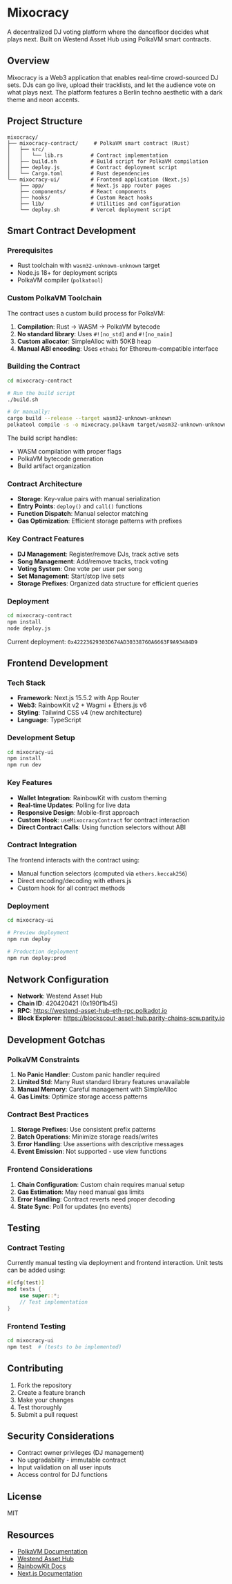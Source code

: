 # Mixocracy

A decentralized DJ voting platform where the dancefloor decides what plays next. Built on Westend Asset Hub using PolkaVM smart contracts.

## Overview

Mixocracy is a Web3 application that enables real-time crowd-sourced DJ sets. DJs can go live, upload their tracklists, and let the audience vote on what plays next. The platform features a Berlin techno aesthetic with a dark theme and neon accents.

## Project Structure

```
mixocracy/
├── mixocracy-contract/     # PolkaVM smart contract (Rust)
│   ├── src/
│   │   └── lib.rs         # Contract implementation
│   ├── build.sh           # Build script for PolkaVM compilation
│   ├── deploy.js          # Contract deployment script
│   └── Cargo.toml         # Rust dependencies
└── mixocracy-ui/          # Frontend application (Next.js)
    ├── app/               # Next.js app router pages
    ├── components/        # React components
    ├── hooks/             # Custom React hooks
    ├── lib/               # Utilities and configuration
    └── deploy.sh          # Vercel deployment script
```

## Smart Contract Development

### Prerequisites

- Rust toolchain with `wasm32-unknown-unknown` target
- Node.js 18+ for deployment scripts
- PolkaVM compiler (`polkatool`)

### Custom PolkaVM Toolchain

The contract uses a custom build process for PolkaVM:

1. **Compilation**: Rust → WASM → PolkaVM bytecode
2. **No standard library**: Uses `#![no_std]` and `#![no_main]`
3. **Custom allocator**: SimpleAlloc with 50KB heap
4. **Manual ABI encoding**: Uses `ethabi` for Ethereum-compatible interface

### Building the Contract

```bash
cd mixocracy-contract

# Run the build script
./build.sh

# Or manually:
cargo build --release --target wasm32-unknown-unknown
polkatool compile -s -o mixocracy.polkavm target/wasm32-unknown-unknown/release/mixocracy.wasm
```

The build script handles:
- WASM compilation with proper flags
- PolkaVM bytecode generation
- Build artifact organization

### Contract Architecture

- **Storage**: Key-value pairs with manual serialization
- **Entry Points**: `deploy()` and `call()` functions
- **Function Dispatch**: Manual selector matching
- **Gas Optimization**: Efficient storage patterns with prefixes

### Key Contract Features

- **DJ Management**: Register/remove DJs, track active sets
- **Song Management**: Add/remove tracks, track voting
- **Voting System**: One vote per user per song
- **Set Management**: Start/stop live sets
- **Storage Prefixes**: Organized data structure for efficient queries

### Deployment

```bash
cd mixocracy-contract
npm install
node deploy.js
```

Current deployment: `0x42223629303D674AD30338760A6663F9A93484D9`

## Frontend Development

### Tech Stack

- **Framework**: Next.js 15.5.2 with App Router
- **Web3**: RainbowKit v2 + Wagmi + Ethers.js v6
- **Styling**: Tailwind CSS v4 (new architecture)
- **Language**: TypeScript

### Development Setup

```bash
cd mixocracy-ui
npm install
npm run dev
```

### Key Features

- **Wallet Integration**: RainbowKit with custom theming
- **Real-time Updates**: Polling for live data
- **Responsive Design**: Mobile-first approach
- **Custom Hook**: `useMixocracyContract` for contract interaction
- **Direct Contract Calls**: Using function selectors without ABI

### Contract Integration

The frontend interacts with the contract using:
- Manual function selectors (computed via `ethers.keccak256`)
- Direct encoding/decoding with ethers.js
- Custom hook for all contract methods

### Deployment

```bash
cd mixocracy-ui

# Preview deployment
npm run deploy

# Production deployment
npm run deploy:prod
```

## Network Configuration

- **Network**: Westend Asset Hub
- **Chain ID**: 420420421 (0x190f1b45)
- **RPC**: https://westend-asset-hub-eth-rpc.polkadot.io
- **Block Explorer**: https://blockscout-asset-hub.parity-chains-scw.parity.io

## Development Gotchas

### PolkaVM Constraints

1. **No Panic Handler**: Custom panic handler required
2. **Limited Std**: Many Rust standard library features unavailable
3. **Manual Memory**: Careful management with SimpleAlloc
4. **Gas Limits**: Optimize storage access patterns

### Contract Best Practices

1. **Storage Prefixes**: Use consistent prefix patterns
2. **Batch Operations**: Minimize storage reads/writes
3. **Error Handling**: Use assertions with descriptive messages
4. **Event Emission**: Not supported - use view functions

### Frontend Considerations

1. **Chain Configuration**: Custom chain requires manual setup
2. **Gas Estimation**: May need manual gas limits
3. **Error Handling**: Contract reverts need proper decoding
4. **State Sync**: Poll for updates (no events)

## Testing

### Contract Testing

Currently manual testing via deployment and frontend interaction. Unit tests can be added using:

```rust
#[cfg(test)]
mod tests {
    use super::*;
    // Test implementation
}
```

### Frontend Testing

```bash
cd mixocracy-ui
npm test  # (tests to be implemented)
```

## Contributing

1. Fork the repository
2. Create a feature branch
3. Make your changes
4. Test thoroughly
5. Submit a pull request

## Security Considerations

- Contract owner privileges (DJ management)
- No upgradability - immutable contract
- Input validation on all user inputs
- Access control for DJ functions

## License

MIT

## Resources

- [PolkaVM Documentation](https://github.com/koute/polkavm)
- [Westend Asset Hub](https://wiki.polkadot.network/docs/learn-assets)
- [RainbowKit Docs](https://www.rainbowkit.com/docs)
- [Next.js Documentation](https://nextjs.org/docs)